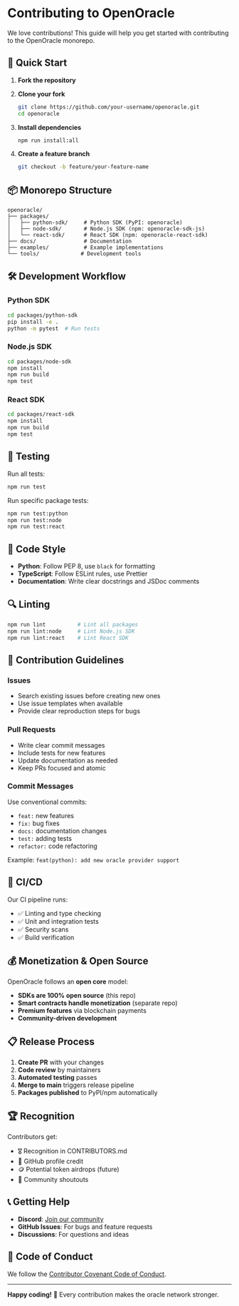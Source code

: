 # Contributing to OpenOracle

We love contributions! This guide will help you get started with contributing to the OpenOracle monorepo.

## 🚀 Quick Start

1. **Fork the repository**
2. **Clone your fork**
   ```bash
   git clone https://github.com/your-username/openoracle.git
   cd openoracle
   ```

3. **Install dependencies**
   ```bash
   npm run install:all
   ```

4. **Create a feature branch**
   ```bash
   git checkout -b feature/your-feature-name
   ```

## 📦 Monorepo Structure

```
openoracle/
├── packages/
│   ├── python-sdk/     # Python SDK (PyPI: openoracle)
│   ├── node-sdk/       # Node.js SDK (npm: openoracle-sdk-js)  
│   └── react-sdk/      # React SDK (npm: openoracle-react-sdk)
├── docs/               # Documentation
├── examples/           # Example implementations
└── tools/             # Development tools
```

## 🛠 Development Workflow

### Python SDK
```bash
cd packages/python-sdk
pip install -e .
python -m pytest  # Run tests
```

### Node.js SDK
```bash
cd packages/node-sdk
npm install
npm run build
npm test
```

### React SDK
```bash
cd packages/react-sdk
npm install
npm run build
npm test
```

## 🧪 Testing

Run all tests:
```bash
npm run test
```

Run specific package tests:
```bash
npm run test:python
npm run test:node
npm run test:react
```

## 📝 Code Style

- **Python**: Follow PEP 8, use `black` for formatting
- **TypeScript**: Follow ESLint rules, use Prettier
- **Documentation**: Write clear docstrings and JSDoc comments

## 🔍 Linting

```bash
npm run lint          # Lint all packages
npm run lint:node     # Lint Node.js SDK
npm run lint:react    # Lint React SDK
```

## 🎯 Contribution Guidelines

### Issues
- Search existing issues before creating new ones
- Use issue templates when available
- Provide clear reproduction steps for bugs

### Pull Requests
- Write clear commit messages
- Include tests for new features
- Update documentation as needed
- Keep PRs focused and atomic

### Commit Messages
Use conventional commits:
- `feat:` new features
- `fix:` bug fixes
- `docs:` documentation changes
- `test:` adding tests
- `refactor:` code refactoring

Example: `feat(python): add new oracle provider support`

## 🚦 CI/CD

Our CI pipeline runs:
- ✅ Linting and type checking
- ✅ Unit and integration tests
- ✅ Security scans
- ✅ Build verification

## 💰 Monetization & Open Source

OpenOracle follows an **open core** model:
- **SDKs are 100% open source** (this repo)
- **Smart contracts handle monetization** (separate repo)
- **Premium features** via blockchain payments
- **Community-driven development**

## 📋 Release Process

1. **Create PR** with your changes
2. **Code review** by maintainers
3. **Automated testing** passes
4. **Merge to main** triggers release pipeline
5. **Packages published** to PyPI/npm automatically

## 🏆 Recognition

Contributors get:
- 🎖️ Recognition in CONTRIBUTORS.md
- 🐙 GitHub profile credit
- 🪙 Potential token airdrops (future)
- 🌟 Community shoutouts

## 📞 Getting Help

- **Discord**: [Join our community](https://discord.gg/openoracle)
- **GitHub Issues**: For bugs and feature requests
- **Discussions**: For questions and ideas

## 📄 Code of Conduct

We follow the [Contributor Covenant Code of Conduct](CODE_OF_CONDUCT.md).

---

**Happy coding!** 🚀 Every contribution makes the oracle network stronger.